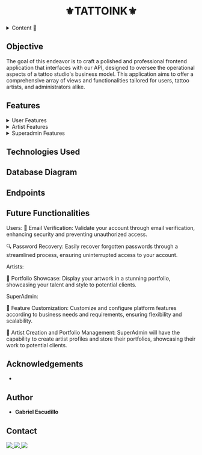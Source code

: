 <h1 align="center">⚜️TATTOINK⚜️</h1>

<details>
  <summary>Content 📝</summary>
<ol>
  <li><a href="#objective">Objective</a></li>
  <li><a href="#features">Features</a></li> 
  <li><a href="#technologies-used">Technologies Used</a></li>
  <li><a href="#database-diagram">Database Diagram</a></li>
  <li><a href="#endpoints">Endpoints</a></li>
  <li><a href="#future-functionalities">Future Functionalities</a></li>
  <li><a href="#acknowledgements">Acknowledgements</a></li>
  <li><a href="#contact">Contact</a></li>
</ol>
</details>

## Objective

The goal of this endeavor is to craft a polished and professional frontend application that interfaces with our API, designed to oversee the operational aspects of a tattoo studio's business model. This application aims to offer a comprehensive array of views and functionalities tailored for users, tattoo artists, and administrators alike.

## Features

<details>
<summary>User Features</summary>
🔐 Effortless Registration: Users can easily sign up and input their information to create an account.

🔑 Login: Access your account seamlessly with a user-friendly login process, ensuring quick and convenient access to all features.

📝 User Profile modification: made a mistake while signing up? there's nothing to worry about, users can modify their information by themselves.

🗓️ Appointment Management: Manage your schedule efficiently with an intuitive appointment system, allowing seamless booking and rescheduling.

🎨 Discover Talented Artists: Dive into our handpicked collection of skilled tattoo artists.
</details>
<details>
<summary>Artist Features</summary>

📅 Appointment Management: Artists can effortlessly view their scheduled appointments along with detailed information about the users they are scheduled with.

</details>
<details>
<summary>Superadmin Features</summary>

📊 Data Management: Oversee and manage all data within the platform, including user information and appointments

🚀 Feature Customization: Customize and configure platform features according to business needs and requirements, ensuring flexibility and scalability.

🔧 System Maintenance: Perform system updates, maintenance tasks, and troubleshooting to keep the platform running smoothly and efficiently.

</details>

## Technologies Used

## Database Diagram

## Endpoints

## Future Functionalities
Users:
📧 Email Verification: Validate your account through email verification, enhancing security and preventing unauthorized access.

🔍 Password Recovery: Easily recover forgotten passwords through a streamlined process, ensuring uninterrupted access to your account.

Artists:

🎨 Portfolio Showcase: Display your artwork in a stunning portfolio, showcasing your talent and style to potential clients.

SuperAdmin:

🚀 Feature Customization: Customize and configure platform features according to business needs and requirements, ensuring flexibility and scalability.

🎨 Artist Creation and Portfolio Management: SuperAdmin will have the capability to create artist profiles and store their portfolios, showcasing their work to potential clients.


## Acknowledgements

-

## Author

- **Gabriel Escudillo**

## Contact

<a href = "gabrielescudillo@gmail.com"  target="_blank">
<img src="https://img.shields.io/badge/Gmail-C6362C?style=for-the-badge&logo=gmail&logoColor=white" target="_blank">
</a>
<a href="https://github.com/GabrielEscudillo"  target="_blank">
    <img src= "https://img.shields.io/badge/GitHub-100000?style=for-the-badge&logo=github&logoColor=white"  target="_blank"/>
</a>  
<a href="https://www.linkedin.com/in/gabriel-escudillo-b8b436134/" target="_blank">
<img src="https://img.shields.io/badge/-LinkedIn-%230077B5?style=for-the-badge&logo=linkedin&logoColor=white" target="_blank" >
</a>
